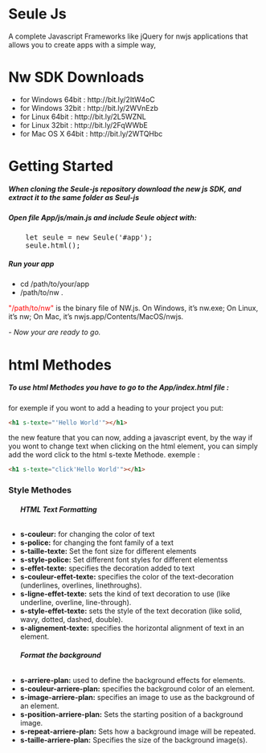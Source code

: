 # Seule Js
A complete Javascript Frameworks like jQuery for nwjs applications that allows you to create apps with a simple way,

# Nw SDK Downloads
<ul>
	<li>for Windows 64bit : http://bit.ly/2ItW4oC</li>
	<li>for Windows 32bit : http://bit.ly/2WVnEzb</li>
	<li>for Linux 64bit : http://bit.ly/2L5WZNL</li>
	<li>for Linux 32bit : http://bit.ly/2FqWWbE</li>
	<li>for Mac OS X 64bit : http://bit.ly/2WTQHbc</li>
</ul>

# Getting Started
<h5>When cloning the Seule-js repository download the new js SDK, and extract it to the same folder as Seul-js</h5>
<h5>Open file App/js/main.js and include Seule object with:</h5>
<pre>
	let seule = new Seule('#app');
	seule.html();
</pre>

<h5>Run your app</h5>
	
<ul>
	<li>cd /path/to/your/app</li>
	<li>/path/to/nw .</li>
</ul>



<p> <span style="color:red">"/path/to/nw"</span> is the binary file of NW.js. On Windows, it’s nw.exe; On Linux, it’s nw; On Mac, it’s nwjs.app/Contents/MacOS/nwjs. </p>

<i>- Now your are ready to go.</i>

# html Methodes

<h5>To use html Methodes you have to go to the App/index.html file :</h5>

<p>for exemple if you wont to add a heading to your project you put:</p>

```html
<h1 s-texte="'Hello World'"></h1>
```
<p>the new feature that you can now, adding a javascript event, by the way if you wont to change text when clicking on the html element, you can simply add the word click to the html s-texte Methode. exemple : </p>

```html
<h1 s-texte="click'Hello World'"></h1>
```	
<h3>Style Methodes</h3>

<ul>
	<h6><b>HTML Text Formatting</b></h6>
	<li><b>s-couleur:</b> for changing the color of text</li>
	<li><b>s-police:</b>  for changing the font family of a text</li>
	<li><b>s-taille-texte:</b>  Set the font size for different elements</li>
	<li><b>s-style-police:</b>  Set different font styles for different elementss</li>
	<li><b>s-effet-texte:</b>  specifies the decoration added to text</li>
	<li><b>s-couleur-effet-texte:</b>  specifies the color of the text-decoration (underlines, overlines, linethroughs).</li>
	<li><b>s-ligne-effet-texte:</b>  sets the kind of text decoration to use (like underline, overline, line-through).</li>
	<li><b>s-style-effet-texte:</b>  sets the style of the text decoration (like solid, wavy, dotted, dashed, double).</li>
	<li><b>s-alignement-texte:</b>  specifies the horizontal alignment of text in an element.</li>
	<h6><b>Format the background</b></h6>
	<li><b>s-arriere-plan:</b> used to define the background effects for elements.</li>
	<li><b>s-couleur-arriere-plan:</b> specifies the background color of an element.</li>
	<li><b>s-image-arriere-plan:</b> specifies an image to use as the background of an element.</li>
	<li><b>s-position-arriere-plan:</b> Sets the starting position of a background image.</li>
	<li><b>s-repeat-arriere-plan:</b> Sets how a background image will be repeated.</li>
	<li><b>s-taille-arriere-plan:</b> Specifies the size of the background image(s).</li>
</ul>


